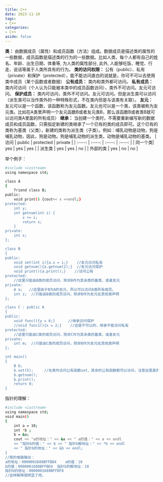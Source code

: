 ```yaml
---
title: C++
date: 2023-11-10
tags:
- C++
categories:
- C++
aside: false
---
```


**类：** 由数据成员（属性）和成员函数（方法）组成。数据成员是描述类的属性的一些数据，成员函数是描述类的行为的一些数据。比如人类，每个人都有自己的姓名、年龄、出生日期、体重等, 为人类的属性部分, 此外, 人能够吃饭、睡觉、行走、说话等属于人类所具有的行为。
**类的访问权限：** 公有（public）、私有（private）和保护（protected），能不能访问直白的说就是，你可不可以去使用类中成员（某个函数或者数据）
**公有成员：** 类内和类外都可访问。
**私有成员：** 类内可访问（个人认为只能被本类中的成员函数访问），类外不可访问。友元可访问。
**保护成员：** 类内可访问，类外不可访问。友元可访问。但是派生类可以访问（派生类可以当作类外的一种特殊形式，不在类内但是与该类有关联）。
**友元：** 友元可以是一个函数，该函数称为友元函数。友元也可以是一个类，该类被称为友元类。比如在A类里声明一个友元函数B或者友元类B，那么该函数B或者类B就可以访问类A里面的所有成员）
**继承：** 当创建一个类时，不需要重新编写新的数据成员和成员函数，只需指定新建的类继承了一个已有的类的成员即可。这个已有的类称为基类（父类），新建的类称为派生类（子类）。例如：哺乳动物是动物，狗是哺乳动物，因此，狗是动物。狗是哺乳动物的派生类，动物是哺乳动物的基类。
| 访问 | public | protected | private |
| :----: | :----: | :----: | :----: |
| 同一个类| yes | yes | yes |
| 派生类 | yes | yes | no |
| 外部的类 | yes | no | no |

举个例子：

``` bash
#include <iostream>
using namespace std;

class A         
{
    friend class B;
public: 
    void print() {cout<< x <<endl;}
protected:
    int y;
    int getnum(int i) {
        x += i; 
        return x;
    }
private: 
    int x; 
};

class B         
{
public: 
    void set(int i){a.x = i;}    //友元访问私有
    void getnum(){a.getnum(2);}  //友元访问保护
    void print(){a.print();}    //访问公有
protected: 
    //这里只能由B类的成员访问，除非B作为其余类的基类，或者友元
private: 
    A a;   //这里由于B为A的友元，所以可以访问A类所有成员。
    int z;  //只能由B类的成员访问，除非B作为友元在其他类声明
};

class C : public A
{
public:
    void func(){y = 6;}      //继承访问保护
    //void func1(){x = 2;}    //这是不可以的，继承不能访问私有
protected: 
    //这里只能由C类的成员访问，除非C作为其余类的基类，或者友元
private: 
    int m;  //只能由C类的成员访问，除非B作为友元在其他类声明
};

int main() 
{ 
    B b;
    b.set(5);     //在类外访问公有函数set，其余的公有函数都可以访问，注意这里是类外，不能访问保护和私有
    b.getnum();   
    b.print();  
    return 0;
}
```

指针的理解：

``` bash
#include <iostream>
using namespace std;
void main()
{
    int a = 10; 
    int *b ;
    b = &a;
    cout << "a的地址：" << &a << " a的值：" << a << endl
    << "指针b的值：" << b << " 指针b解地址：" << *b << endl
    << " 指针b的地址：" << &b << endl;
}
//我的电脑输出：
a的地址：0000001688BFFBD4    a的值：10
b的值：0000001688BFFBD4  指针b的解地址：10
指针b的地址：0000001688BFFBF8
//这样解释很明显了吧，
```